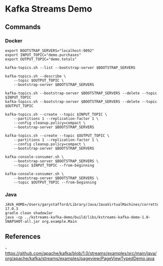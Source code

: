 # Kafka Streams Demo

## Commands

### Docker

```shell
export BOOTSTRAP_SERVERS="localhost:9092"
export INPUT_TOPIC="demo.purchases"
export OUTPUT_TOPIC="demo.totals"

kafka-topics.sh --list --bootstrap-server $BOOTSTRAP_SERVERS

kafka-topics.sh --describe \
    --topic $OUTPUT_TOPIC \
    --bootstrap-server $BOOTSTRAP_SERVERS

kafka-topics.sh --bootstrap-server $BOOTSTRAP_SERVERS --delete --topic $INPUT_TOPIC
kafka-topics.sh --bootstrap-server $BOOTSTRAP_SERVERS --delete --topic $OUTPUT_TOPIC

kafka-topics.sh --create --topic $INPUT_TOPIC \
    --partitions 1 --replication-factor 1 \
    --config cleanup.policy=compact \
    --bootstrap-server $BOOTSTRAP_SERVERS

kafka-topics.sh --create --topic $OUTPUT_TOPIC \
    --partitions 1 --replication-factor 1 \
    --config cleanup.policy=compact \
    --bootstrap-server $BOOTSTRAP_SERVERS

kafka-console-consumer.sh \
    --bootstrap-server $BOOTSTRAP_SERVERS \
    --topic $INPUT_TOPIC --from-beginning

kafka-console-consumer.sh \
    --bootstrap-server $BOOTSTRAP_SERVERS \
    --topic $OUTPUT_TOPIC --from-beginning
```

### Java

```shell
JAVA_HOME=/Users/garystafford/Library/Java/JavaVirtualMachines/corretto-17.0.3
gradle clean shadowJar
java -cp ../kstreams-kafka-demo/build/libs/kstreams-kafka-demo-1.0-SNAPSHOT-all.jar org.example.Main
```

## References

-<https://github.com/apache/kafka/blob/1.0/streams/examples/src/main/java/org/apache/kafka/streams/examples/pageview/PageViewTypedDemo.java>